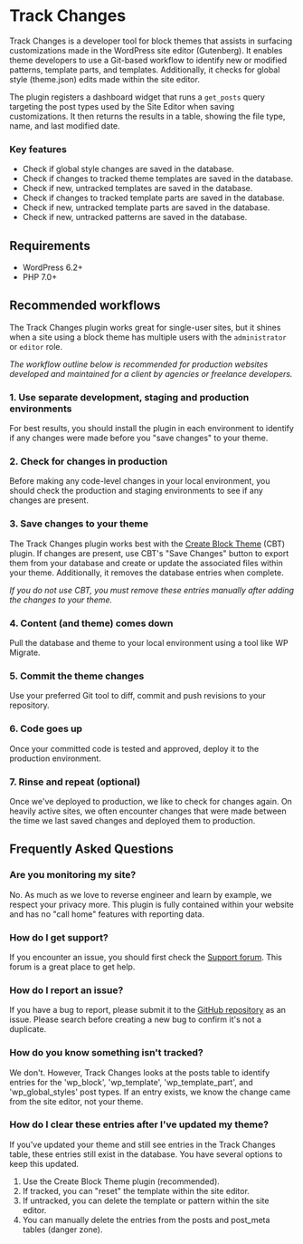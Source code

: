 # Track Changes

Track Changes is a developer tool for block themes that assists in surfacing customizations made in the WordPress site editor (Gutenberg). It enables theme developers to use a Git-based workflow to identify new or modified patterns, template parts, and templates. Additionally, it checks for global style (theme.json) edits made within the site editor.

The plugin registers a dashboard widget that runs a `get_posts` query targeting the post types used by the Site Editor when saving customizations. It then returns the results in a table, showing the file type, name, and last modified date.

### Key features

- Check if global style changes are saved in the database.
- Check if changes to tracked theme templates are saved in the database.
- Check if new, untracked templates are saved in the database.
- Check if changes to tracked template parts are saved in the database.
- Check if new, untracked template parts are saved in the database.
- Check if new, untracked patterns are saved in the database.

## Requirements

- WordPress 6.2+
- PHP 7.0+

## Recommended workflows

The Track Changes plugin works great for single-user sites, but it shines when a site using a block theme has multiple users with the `administrator` or `editor` role.

_The workflow outline below is recommended for production websites developed and maintained for a client by agencies or freelance developers._

### 1. Use separate development, staging and production environments

For best results, you should install the plugin in each environment to identify if any changes were made before you "save changes" to your theme.

### 2. Check for changes in production

Before making any code-level changes in your local environment, you should check the production and staging environments to see if any changes are present.

### 3. Save changes to your theme

The Track Changes plugin works best with the [Create Block Theme](https://wordpress.org/plugins/create-block-theme/) (CBT) plugin. If changes are present, use CBT's "Save Changes" button to export them from your database and create or update the associated files within your theme. Additionally, it removes the database entries when complete.

_If you do not use CBT, you must remove these entries manually after adding the changes to your theme._

### 4. Content (and theme) comes down

Pull the database and theme to your local environment using a tool like WP Migrate.

### 5. Commit the theme changes

Use your preferred Git tool to diff, commit and push revisions to your repository.

### 6. Code goes up

Once your committed code is tested and approved, deploy it to the production environment.

### 7. Rinse and repeat (optional)

Once we've deployed to production, we like to check for changes again. On heavily active sites, we often encounter changes that were made between the time we last saved changes and deployed them to production.

## Frequently Asked Questions

### Are you monitoring my site?

No. As much as we love to reverse engineer and learn by example, we respect your privacy more. This plugin is fully contained within your website and has no "call home" features with reporting data.

### How do I get support?

If you encounter an issue, you should first check the [Support forum](https://wordpress.org/support/plugin/track-changes/). This forum is a great place to get help.

### How do I report an issue?

If you have a bug to report, please submit it to the [GitHub repository](https://github.com/unscripted/wp-track-changes/issues) as an issue. Please search before creating a new bug to confirm it's not a duplicate.

### How do you know something isn't tracked?

We don't. However, Track Changes looks at the posts table to identify entries for the 'wp_block', 'wp_template', 'wp_template_part', and 'wp_global_styles' post types. If an entry exists, we know the change came from the site editor, not your theme.

### How do I clear these entries after I've updated my theme?

If you've updated your theme and still see entries in the Track Changes table, these entries still exist in the database. You have several options to keep this updated.

1. Use the Create Block Theme plugin (recommended).
2. If tracked, you can "reset" the template within the site editor.
3. If untracked, you can delete the template or pattern within the site editor.
4. You can manually delete the entries from the posts and post_meta tables (danger zone).
